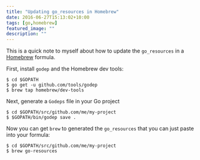 ```yaml
---
title: "Updating go_resources in Homebrew"
date: 2016-06-27T15:13:02+10:00
tags: [go,homebrew]
featured_image: ""
description: ""
---
```


This is a quick note to myself about how to update the ``go_resources`` in a [Homebrew](http://brew.sh) formula.

First, install ``godep`` and the Homebrew dev tools:

    $ cd $GOPATH
    $ go get -u github.com/tools/godep
    $ brew tap homebrew/dev-tools

Next, generate a ``Godeps`` file in your Go project

    $ cd $GOPATH/src/github.com/me/my-project
    $ $GOPATH/bin/godep save .
    
Now you can get ``brew`` to generated the ``go_resources`` that you can just paste into your formula:

    $ cd $GOPATH/src/github.com/me/my-project
    $ brew go-resources
